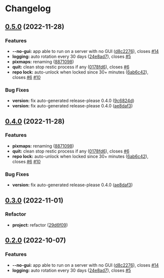 # Changelog

## [0.5.0](https://github.com/EPFL-ENAC/ENACrestic/compare/v0.4.0...v0.5.0) (2022-11-28)


### Features

* **--no-gui:** app able to run on a server with no GUI ([d8c2276](https://github.com/EPFL-ENAC/ENACrestic/commit/d8c22764021457f49ced070f6c5943cf79bc43e5)), closes [#14](https://github.com/EPFL-ENAC/ENACrestic/issues/14)
* **logging:** auto rotation every 30 days ([24e8ad7](https://github.com/EPFL-ENAC/ENACrestic/commit/24e8ad7b726afda1cf9fb570f707537130a1aafd)), closes [#5](https://github.com/EPFL-ENAC/ENACrestic/issues/5)
* **pixmaps:** renaming ([8871098](https://github.com/EPFL-ENAC/ENACrestic/commit/8871098b6eaa71e3ffab6d07cf3ad6d231290191))
* **quit:** clean stop restic process if any ([0178fd6](https://github.com/EPFL-ENAC/ENACrestic/commit/0178fd6d5c372492e012640beefb146310432c37)), closes [#6](https://github.com/EPFL-ENAC/ENACrestic/issues/6)
* **repo lock:** auto-unlock when locked since 30+ minutes ([6ab6c42](https://github.com/EPFL-ENAC/ENACrestic/commit/6ab6c42532ed9d59831e43145b0fba2a514ae9a1)), closes [#6](https://github.com/EPFL-ENAC/ENACrestic/issues/6) [#10](https://github.com/EPFL-ENAC/ENACrestic/issues/10)


### Bug Fixes

* **version:** fix auto-generated release-please 0.4.0 ([9c6824d](https://github.com/EPFL-ENAC/ENACrestic/commit/9c6824d018efd3ace8a025da0339eec9e0d4ede9))
* **version:** fix auto-generated release-please 0.4.0 ([ae8daf3](https://github.com/EPFL-ENAC/ENACrestic/commit/ae8daf3e464d8cfafc6bf4771fbd63225fb187c6))

## [0.4.0](https://github.com/EPFL-ENAC/ENACrestic/compare/v0.3.0...v0.4.0) (2022-11-28)

### Features

- **pixmaps:** renaming ([8871098](https://github.com/EPFL-ENAC/ENACrestic/commit/8871098b6eaa71e3ffab6d07cf3ad6d231290191))
- **quit:** clean stop restic process if any ([0178fd6](https://github.com/EPFL-ENAC/ENACrestic/commit/0178fd6d5c372492e012640beefb146310432c37)), closes [#6](https://github.com/EPFL-ENAC/ENACrestic/issues/6)
- **repo lock:** auto-unlock when locked since 30+ minutes ([6ab6c42](https://github.com/EPFL-ENAC/ENACrestic/commit/6ab6c42532ed9d59831e43145b0fba2a514ae9a1)), closes [#6](https://github.com/EPFL-ENAC/ENACrestic/issues/6) [#10](https://github.com/EPFL-ENAC/ENACrestic/issues/10)

### Bug Fixes

- **version:** fix auto-generated release-please 0.4.0 ([ae8daf3](https://github.com/EPFL-ENAC/ENACrestic/commit/ae8daf3e464d8cfafc6bf4771fbd63225fb187c6))

## [0.3.0](https://github.com/EPFL-ENAC/ENACrestic/compare/v0.2.0...v0.3.0) (2022-11-01)

### Refactor

- **project:** refactor ([29d6f09](https://github.com/EPFL-ENAC/ENACrestic/commit/29d6f0942677ef146edaf9c2851a71c1b6a19009))

## [0.2.0](https://github.com/EPFL-ENAC/ENACrestic/compare/v0.1.9...v0.2.0) (2022-10-07)

### Features

- **--no-gui:** app able to run on a server with no GUI ([d8c2276](https://github.com/EPFL-ENAC/ENACrestic/commit/d8c22764021457f49ced070f6c5943cf79bc43e5)), closes [#14](https://github.com/EPFL-ENAC/ENACrestic/issues/14)
- **logging:** auto rotation every 30 days ([24e8ad7](https://github.com/EPFL-ENAC/ENACrestic/commit/24e8ad7b726afda1cf9fb570f707537130a1aafd)), closes [#5](https://github.com/EPFL-ENAC/ENACrestic/issues/5)
